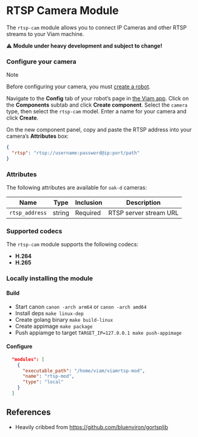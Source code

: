 # RTSP Camera Module

The `rtsp-cam` module allows you to connect IP Cameras and other RTSP streams to your Viam machine.

:warning: **Module under heavy development and subject to change!**

### Configure your camera

> [!NOTE]  
> Before configuring your camera, you must [create a robot](https://docs.viam.com/manage/fleet/robots/#add-a-new-robot).

Navigate to the **Config** tab of your robot’s page in [the Viam app](https://app.viam.com/).
Click on the **Components** subtab and click **Create component**.
Select the `camera` type, then select the `rtsp-cam` model.
Enter a name for your camera and click **Create**.

On the new component panel, copy and paste the RTSP address into your camera’s **Attributes** box:

```json
{
  "rtsp": "rtsp://username:password@ip:port/path"
}
```

### Attributes

The following attributes are available for `oak-d` cameras:

| Name | Type | Inclusion | Description |
| ---- | ---- | --------- | ----------- |
| `rtsp_address` | string | Required | RTSP server stream URL |

### Supported codecs

The `rtsp-cam` module supports the following codecs:
- **H.264**
- **H.265**

### Locally installing the module

#### Build

- Start canon `canon -arch arm64` or `canon -arch amd64`
- Install deps `make linux-dep`
- Create golang binary `make build-linux`
- Create appimage `make package`
- Push appiamge to target `TARGET_IP=127.0.0.1 make push-appimage`

#### Configure

```json
  "modules": [
    {
      "executable_path": "/home/viam/viamrtsp-mod",
      "name": "rtsp-mod",
      "type": "local"
    }
  ]

```

## References
- Heavily cribbed from https://github.com/bluenviron/gortsplib
